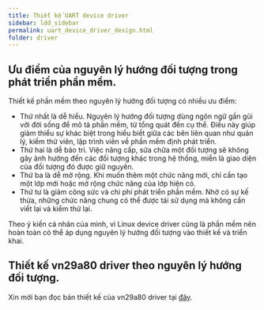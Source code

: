 ```yaml
---
title: Thiết kế UART device driver
sidebar: ldd_sidebar
permalink: uart_device_driver_design.html
folder: driver
---
```


## Ưu điểm của nguyên lý hướng đối tượng trong phát triển phần mềm.

Thiết kế phần mềm theo nguyên lý hướng đối tượng có nhiều ưu điểm:
- Thứ nhất là dễ hiểu. Nguyên lý hướng đối tượng dùng ngôn ngữ gần gũi với đời sống để mô tả phần mềm, từ tổng quát đến cụ thể. Điều này giúp giảm thiểu sự khác biệt trong hiểu biết giữa các bên liên quan như quản lý, kiểm thử viên, lập trình viên về phần mềm định phát triển.
- Thứ hai là dễ bảo trì. Việc nâng cấp, sửa chữa một đối tượng sẽ không gây ảnh hưởng đến các đối tượng khác trong hệ thống, miễn là giao diện của đối tượng đó được giữ nguyên.
- Thứ ba là dễ mở rộng. Khi muốn thêm một chức năng mới, chỉ cần tạo một lớp mới hoặc mở rộng chức năng của lớp hiện có.
- Thứ tư là giảm công sức và chi phí phát triển phần mềm. Nhờ có sự kế thừa, những chức năng chung có thể được tái sử dụng mà không cần viết lại và kiểm thử lại.

Theo ý kiến cá nhân của mình, vì Linux device driver cũng là phần mềm nên hoàn toàn có thể áp dụng nguyên lý hướng đối tượng vào thiết kế và triển khai.

## Thiết kế vn29a80 driver theo nguyên lý hướng đối tượng.

Xin mời bạn đọc bản thiết kế của vn29a80 driver tại [đây](https://github.com/vietnam-engineer/linux_driver/blob/main/uart/doc/vn29a80_driver_design.md).
